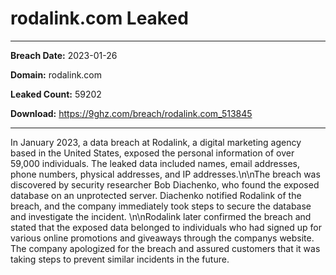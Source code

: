 # rodalink.com Leaked

------------
**Breach Date:** 2023-01-26

**Domain:** rodalink.com

**Leaked Count:** 59202

**Download:** https://9ghz.com/breach/rodalink.com_513845

------------
In January 2023, a data breach at Rodalink, a digital marketing agency based in the United States, exposed the personal information of over 59,000 individuals. The leaked data included names, email addresses, phone numbers, physical addresses, and IP addresses.\n\nThe breach was discovered by security researcher Bob Diachenko, who found the exposed database on an unprotected server. Diachenko notified Rodalink of the breach, and the company immediately took steps to secure the database and investigate the incident. \n\nRodalink later confirmed the breach and stated that the exposed data belonged to individuals who had signed up for various online promotions and giveaways through the companys website. The company apologized for the breach and assured customers that it was taking steps to prevent similar incidents in the future.
